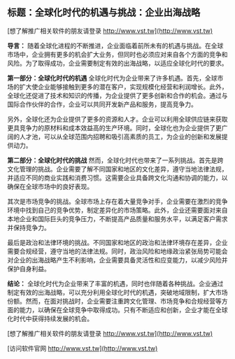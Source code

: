## **标题：全球化时代的机遇与挑战：企业出海战略**

[想了解推广相关软件的朋友请登录 http://www.vst.tw](http://www.vst.tw)

**导言：**
随着全球化进程的不断推进，企业面临着前所未有的机遇与挑战。在全球市场中，企业拥有更多的机会扩大业务，但同时也必须应对来自各个方面的竞争和风险。为了取得成功，企业需要制定有效的出海战略，以适应全球化时代的要求。

**第一部分：全球化时代的机遇**
全球化时代为企业带来了许多机遇。首先，全球市场的扩大使企业能够接触到更多的潜在客户，实现规模化经营和利润增长。此外，全球化还促进了技术和知识的传播，为企业提供了更多创新和合作的机会。通过与国际合作伙伴的合作，企业可以共同开发新产品和服务，提高竞争力。

另外，全球化还为企业提供了更多的资源和人才。企业可以利用全球供应链来获取更具竞争力的原材料和成本效益高的生产环境。同时，全球化也为企业提供了更广阔的人才池，可以从全球范围内招聘和吸引高素质的员工，为企业的创新和发展提供动力。

**第二部分：全球化时代的挑战**
然而，全球化时代也带来了一系列挑战。首先是跨文化管理的挑战。企业需要了解不同国家和地区的文化差异，遵守当地法律法规，并适应不同的商业实践和消费习惯。这需要企业具备跨文化沟通和协调的能力，以确保在全球市场中的良好表现。

其次是市场竞争的挑战。全球市场上存在着大量竞争对手，企业需要在激烈的竞争环境中找到自己的竞争优势，制定差异化的市场策略。此外，企业还需要面对来自本地企业和国际巨头的竞争压力，不断提高产品质量和服务水平，以满足客户需求并保持竞争力。

最后是政治和法律环境的挑战。不同国家和地区的政治和法律环境存在差异，企业需要合规经营，遵守当地的法律法规。同时，政治风险和地缘政治紧张局势可能会对企业的出海战略产生不利影响，企业需要具备灵活性和应变能力，以减少风险并保护自身利益。

**结论：**
全球化时代为企业带来了丰富的机遇，同时也伴随着各种挑战。企业通过制定有效的出海战略，可以充分利用全球化时代的机遇，突破地域限制，扩大市场份额。然而，在面对挑战时，企业需要注重跨文化管理、市场竞争和合规经营等方面的能力，以确保在全球竞争中取得成功。只有不断适应和创新，企业才能在全球化时代中获得持续发展的机会。

[想了解推广相关软件的朋友请登录 http://www.vst.tw](http://www.vst.tw)


[访问软件官网 http://www.vst.tw](http://www.vst.tw)
